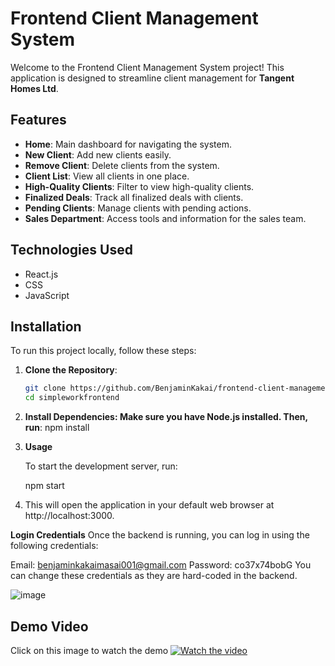 # Frontend Client Management System

Welcome to the Frontend Client Management System project! This application is designed to streamline client management for **Tangent Homes Ltd**.

## Features
- **Home**: Main dashboard for navigating the system.
- **New Client**: Add new clients easily.
- **Remove Client**: Delete clients from the system.
- **Client List**: View all clients in one place.
- **High-Quality Clients**: Filter to view high-quality clients.
- **Finalized Deals**: Track all finalized deals with clients.
- **Pending Clients**: Manage clients with pending actions.
- **Sales Department**: Access tools and information for the sales team.

## Technologies Used
- React.js
- CSS
- JavaScript

## Installation

To run this project locally, follow these steps:

1. **Clone the Repository**:
   ```bash
   git clone https://github.com/BenjaminKakai/frontend-client-management-system.git
   cd simpleworkfrontend
2. **Install Dependencies: Make sure you have Node.js installed. Then, run**:
   npm install
   
4. **Usage**

   To start the development server, run:

   npm start

6. This will open the application in your default web browser at http://localhost:3000.

**Login Credentials**
Once the backend is running, you can log in using the following credentials:

Email: benjaminkakaimasai001@gmail.com
Password: co37x74bobG
You can change these credentials as they are hard-coded in the backend.

![image](https://github.com/user-attachments/assets/108c9103-fce9-44c7-9d3d-a4824efabc9a)

## Demo Video
Click on this image to watch the demo
[![Watch the video](https://img.youtube.com/vi/aM3lSyn37Pw/0.jpg)](https://youtu.be/aM3lSyn37Pw)



